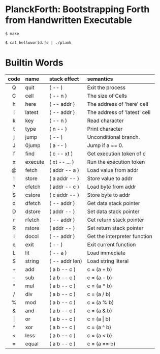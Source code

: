# PlanckForth: Bootstrapping Forth from Handwritten Executable

```
$ make
```


```
$ cat helloworld.fs | ./plank
```

# Builtin Words

| code | name     | stack effect   | semantics                    |
|:----:|:---------|:---------------|:-----------------------------|
| Q    | quit     | ( -- )         | Exit the process             |
| C    | cell     | ( -- n )       | The size of Cells            |
| h    | here     | ( -- addr )    | The address of 'here' cell   |
| l    | latest   | ( -- addr )    | The address of 'latest' cell |
| k    | key      | ( -- n )       | Read character               |
| t    | type     | ( n -- )       | Print character              |
| j    | jump     | ( -- )         | Unconditional branch.        |
| J    | 0jump    | ( a -- )       | Jump if a == 0.              |
| f    | find     | ( c -- xt )    | Get execution token of c     |
| x    | execute  | ( xt -- ... )  | Run the execution token      |
| @    | fetch    | ( addr -- a )  | Load value from addr         |
| !    | store    | ( a addr -- )  | Store value to addr          |
| ?    | cfetch   | ( addr -- c )  | Load byte from addr          |
| $    | cstore   | ( c addr -- )  | Store byte to addr           |
| d    | dfetch   | ( -- addr )    | Get data stack pointer       |
| D    | dstore   | ( addr -- )    | Set data stack pointer       |
| r    | rfetch   | ( -- addr )    | Get return stack pointer     |
| R    | rstore   | ( addr -- )    | Set return stack pointer     |
| i    | docol    | ( -- addr )    | Get the interpreter function |
| e    | exit     | ( -- )         | Exit current function        |
| L    | lit      | ( -- a )       | Load immediate               |
| S    | string   | ( -- addr len) | Load string literal          |
| +    | add      | ( a b -- c )   | c = (a + b)                  |
| -    | sub      | ( a b -- c )   | c = (a - b)                  |
| *    | mul      | ( a b -- c )   | c = (a * b)                  |
| /    | div      | ( a b -- c )   | c = (a / b)                  |
| %    | mod      | ( a b -- c )   | c = (a % b)                  |
| &    | and      | ( a b -- c )   | c = (a & b)                  |
| \|   | or       | ( a b -- c )   | c = (a \| b)                 |
| ^    | xor      | ( a b -- c )   | c = (a ^ b)                  |
| <    | less     | ( a b -- c )   | c = (a < b)                  |
| =    | equal    | ( a b -- c )   | c = (a == b)                 |
